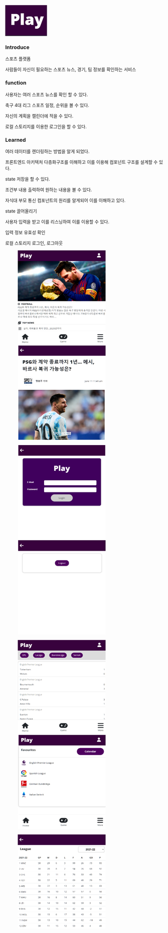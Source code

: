 <img src="Image/playlogo.jpg">

### Introduce

스포츠 플랫폼

사람들이 자신이 필요하는 스포츠 뉴스, 경기, 팀 정보를 확인하는 서비스

### function

사용자는 여러 스포츠 뉴스를 확인 할 수 있다.

축구 4대 리그 스포츠 일정, 순위을 볼 수 있다.

자신의 계획을 캘린더에 적을 수 있다.

로컬 스토리지를 이용한 로그인을 할 수 있다.

### Learned

여러 데이터를 렌더링하는 방법을 알게 되었다.

프론트엔드 아키텍처 다층화구조를 이해하고 이를 이용해 컴포넌트 구조를 설계할 수 있다.

state 저장을 할 수 있다.

조건부 내용 출력하여 원하는 내용을 볼 수 있다.

자식대 부모 통신 컴포넌트의 원리를 알게되어 이를 이해하고 있다.

state 끌어올리기

사용자 입력을 받고 이를 리스닝하여 이를 이용할 수 있다.

입력 정보 유효성 확인

로컬 스토리지 로그인, 로그아웃

<figure class="half">
<img src="./Image/home.jpg" width=280 height=300/>
<img src="./Image/News.jpg" width=280 height=300/>
</figure>
<figure class="half">
<img src="./Image/Login.jpg" width=280 height=300/>
<img src="./Image/Logout.jpg" width=280 height=300/>
</figure>
<figure class="half">
<img src="Image/Game.jpg" width=280 height=300/>
<img src="Image/More.jpg" width=280 height=300/>
</figure>
<figure class="half">
<img src="Image/Table.jpg" width=280 height=300/>
</figure>